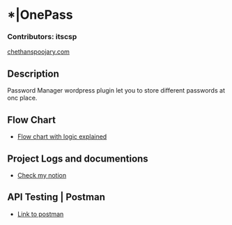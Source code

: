 # *|OnePass

### Contributors: itscsp
[chethanspoojary.com](https://chethanspoojary.com)

## Description
Password Manager wordpress plugin let you to store different passwords at onc place.


## Flow Chart
- [Flow chart with logic explained ](https://drive.google.com/file/d/1EItJ-AKWl6XMJ_txb69lvWmE9cUgUKwr/view?usp=sharing)

## Project Logs and documentions
 - [Check my notion](https://www.notion.so/One-Pass-Password-Manager-1a8c3214865d4ae99302a98efb4f6361?pvs=4)


## API Testing | Postman
- [Link to postman](https://web.postman.co/workspace/My-Workspace~5196b077-ea9a-496f-8ed5-9775ecaa1f8e/folder/25361199-996d64d6-5f00-465b-b07c-003e9d081aa1)
 